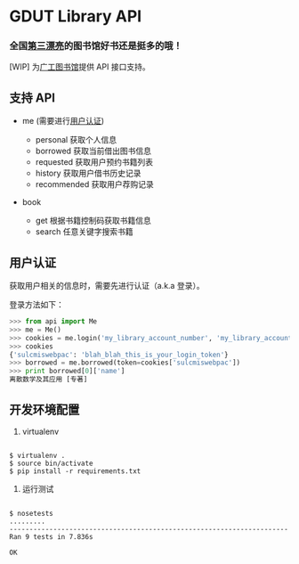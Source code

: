 # GDUT Library API

### 全国[第三漂亮](http://daxue.163.com/11/1115/16/7ITQV90H00913JC5_all.html)的图书馆好书还是挺多的哦！

[WIP] 为[广工图书馆](http://222.200.98.171:81/)提供 API 接口支持。


## 支持 API

- me (需要进行[用户认证](#用户认证))
    * personal    获取个人信息
    * borrowed    获取当前借出图书信息
    * requested   获取用户预约书籍列表
    * history     获取用户借书历史记录
    * recommended 获取用户荐购记录

- book
    * get     根据书籍控制码获取书籍信息
    * search  任意关键字搜索书籍


## 用户认证

获取用户相关的信息时，需要先进行认证（a.k.a 登录）。

登录方法如下：

```python
>>> from api import Me
>>> me = Me()
>>> cookies = me.login('my_library_account_number', 'my_library_account_pwd')
>>> cookies
{'sulcmiswebpac': 'blah_blah_this_is_your_login_token'}
>>> borrowed = me.borrowed(token=cookies['sulcmiswebpac'])
>>> print borrowed[0]['name']
离散数学及其应用 [专著]
```

## 开发环境配置

1. virtualenv

```shell

$ virtualenv .
$ source bin/activate
$ pip install -r requirements.txt
```

1. 运行测试

```shell

$ nosetests
.........
----------------------------------------------------------------------
Ran 9 tests in 7.836s

OK
```
